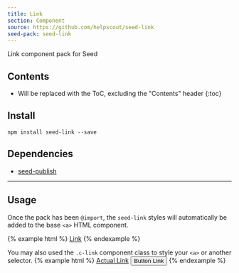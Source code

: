 ```yaml
---
title: Link
section: Component
source: https://github.com/helpscout/seed-link
seed-pack: seed-link
---
```


Link component pack for Seed

## Contents

* Will be replaced with the ToC, excluding the "Contents" header
{:toc}

## Install

```
npm install seed-link --save
```


## Dependencies

* [seed-publish](/seed/packs/seed-publish)



---


## Usage

Once the pack has been `@import`, the `seed-link` styles will automatically be added to the base `<a>` HTML component.

{% example html %}
<a href="#">Link</a>
{% endexample %}

You may also used the `.c-link` component class to style your `<a>` or another selector.
{% example html %}
<a class="c-link" href="#">Actual Link</a>
<button class="c-link">Button Link</button>
{% endexample %}

